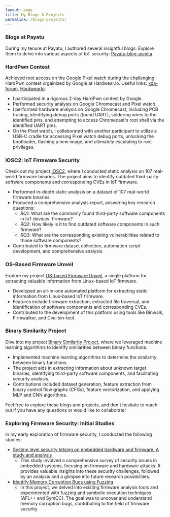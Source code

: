 ```yaml
---
layout: page
title: My Blogs & Projects
permalink: /blogs-projects/
---
```


### Blogs at Payatu
During my tenure at Payatu, I authored several insightful blogs. Explore them to delve into various aspects of IoT security: [Payatu-blog-asmita](https://payatu.com/author/asmita-jha/).

### HardPwn Contest

Achieved root access on the Google Pixel watch during the challenging HardPwn contest orgainized by Google at Hardwear.io. Useful links: [xda-forum](https://forum.xda-developers.com/t/how-to-root-google-pixel-watch-using-magisk.4592737/), [HardwearIo](https://media.hardwear.io/hardpwn-usa-2023/).

- I participated in a rigorous 2-day HardPwn contest by Google.
- Performed security analysis on Google Chromecast and Pixel watch.
- I performed hardware analysis on Google Chromecast, including PCB tracing, identifying debug ports (found UART), soldering wires to the identified pins, and attempting to access Chromecast's root shell via the identified UART pins.
- On the Pixel watch, I collaborated with another participant to utilize a USB-C cradle for accessing Pixel watch debug ports, unlocking the bootloader, flashing a new image, and ultimately escalating to root privileges.


### IOSC2: IoT Firmware Security

Check out my project [IOSC2](https://github.com/asmitaj08/IOSC2), where I conducted static analysis on 107 real-world firmware binaries. The project aims to identify outdated third-party software components and corresponding CVEs in IoT firmware.

- Performed in-depth static analysis on a dataset of 107 real-world firmware binaries.
- Produced a comprehensive analysis report, answering key research questions:
  - *RQ1*: What are the commonly found third-party software components in IoT devices' firmware?
  - *RQ2*: How likely is it to find outdated software components in such firmware?
  - *RQ3*: What are the corresponding existing vulnerabilities related to those software components?
- Contributed to firmware dataset collection, automation script development, and comprehensive analysis.

### OS-Based Firmware Unveil

Explore my project [OS-based Firmware Unveil](https://github.com/asmitaj08/OS-based-firmware-unveil), a single platform for extracting valuable information from Linux-based IoT firmware.

- Developed an all-in-one automated platform for extracting static information from Linux-based IoT firmware.
- Features include firmware extraction, extracted file traversal, and identification of software components and corresponding CVEs.
- Contributed to the development of this platform using tools like Binwalk, Firmwalker, and Cve-bin-tool.

### Binary Similarity Project

Dive into my project [Binary Similarity Project](https://github.com/asmitaj08/BinarySimilarityProject), where we leveraged machine learning algorithms to identify similarities between binary functions.

- Implemented machine learning algorithms to determine the similarity between binary functions.
- The project aids in extracting information about unknown target binaries, identifying third-party software components, and facilitating security analysis.
- Contributions included dataset generation, feature extraction from binary control flow graphs (CFGs), feature vectorization, and applying MLP and CNN algorithms.

Feel free to explore these blogs and projects, and don't hesitate to reach out if you have any questions or would like to collaborate!


### Exploring Firmware Security: Initial Studies

In my early exploration of firmware security, I conducted the following studies:

- [System level security tetsing on embedded hardware and firmware: A study and analysis](https://github.com/asmitaj08/embedded_security_generic_studies/blob/main/study_embedded_security_testing.pdf)
     - This study involved a comprehensive survey of security issues in embedded systems, focusing on firmware and hardware attacks. It provides valuable insights into these security challenges, followed by an analysis and a glimpse into future research possibilities.
- [Identify Memory Corruption Bugs using Fuzzing](https://github.com/asmitaj08/embedded_security_generic_studies/blob/main/Fuzzing-to-identify-mem-corruption-bugs.pdf)
    - In this project, we delved into existing firmware analysis tools and experimented with fuzzing and symbolic execution techniques (AFL++ and SymCC). The goal was to uncover and understand memory corruption bugs, contributing to the field of firmware security.